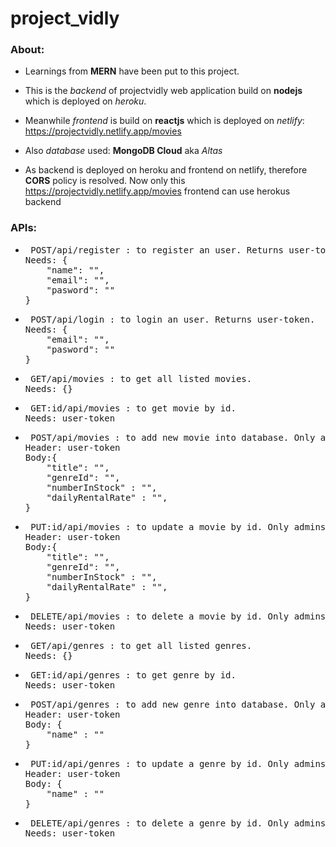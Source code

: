 <h1>project_vidly</h1>

<h3>About:</h3>

- Learnings from <b>MERN</b> have been put to this project.

- This is the <i>backend</i> of projectvidly web application build on <b>nodejs</b> which is deployed on <i>heroku</i>.

- Meanwhile <i>frontend</i> is build on <b>reactjs</b> which is deployed on <i>netlify</i>: https://projectvidly.netlify.app/movies

- Also <i>database</i> used: <b>MongoDB Cloud</b> aka <i>Altas</i>

- As backend is deployed on heroku and frontend on netlify, therefore <b>CORS</b> policy is resolved. Now only
  this https://projectvidly.netlify.app/movies frontend can use herokus backend

<h3>APIs:</h3>

<ul>
<li><pre> POST/api/register : to register an user. Returns user-token.
Needs: {
    "name": "",
    "email": "",
    "pasword": ""
}</pre></li>
<li><pre> POST/api/login : to login an user. Returns user-token.
Needs: {
    "email": "",
    "pasword": ""
}</pre></li>

<li><pre> GET/api/movies : to get all listed movies.
Needs: {}</pre></li>
<li><pre> GET:id/api/movies : to get movie by id.
Needs: user-token</pre></li>
<li><pre> POST/api/movies : to add new movie into database. Only admins can access.
Header: user-token
Body:{
    "title": "",
    "genreId": "",
    "numberInStock" : "",
    "dailyRentalRate" : "",
} </pre></li>
<li><pre> PUT:id/api/movies : to update a movie by id. Only admins can access.
Header: user-token
Body:{
    "title": "",
    "genreId": "",
    "numberInStock" : "",
    "dailyRentalRate" : "",
}</pre></li>
<li><pre> DELETE/api/movies : to delete a movie by id. Only admins can access.
Needs: user-token</pre></li>

<li><pre> GET/api/genres : to get all listed genres.
Needs: {}</pre></li>
<li><pre> GET:id/api/genres : to get genre by id.
Needs: user-token</pre></li>
<li><pre> POST/api/genres : to add new genre into database. Only admins can access.
Header: user-token
Body: {
    "name" : ""
}</pre></li>
<li><pre> PUT:id/api/genres : to update a genre by id. Only admins can access.
Header: user-token
Body: {
    "name" : ""
}</pre></li>
<li><pre> DELETE/api/genres : to delete a genre by id. Only admins can access.
Needs: user-token</pre></li>
<!-- 
<li><pre> GET:id/api/rentals : to get rental by id.
Needs: user-token</pre></li>
<li><pre> POST/api/rentals : to add new rental into users collection.
Header: user-token
Body:{
    "customerId" : "",
    "movieId" : ""
}</pre></li>
<li><pre> GET/api/customers : to get all listed customers.Only admins can access.
Needs: {}</pre></li>
<li><pre> GET:id/api/customers : to get customer by id.Only admins can access.
Needs: user-token</pre></li>
<li><pre> POST/api/customers : to add new customer into database. Only admins can access.
Needs: user-token</pre></li>
<li><pre> PUT:id/api/customers : to update a customer by id. Only admins can access.
Needs: user-token</pre></li>
<li><pre> DELETE/api/customers : to delete a customer by id. Only admins can access.
Needs: user-token</pre></li>
 -->
</ul>
